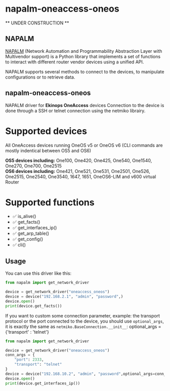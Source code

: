 # napalm-oneaccess-oneos

** UNDER CONSTRUCTION **

## NAPALM

[NAPALM](https://github.com/napalm-automation/napalm) (Network Automation and Programmability Abstraction Layer with Multivendor support) is a Python library that implements a set of functions to interact with different router vendor devices using a unified API.

NAPALM supports several methods to connect to the devices, to manipulate configurations or to retrieve data.

## napalm-oneaccess-oneos
NAPALM driver for <b>Ekinops OneAccess</b> devices
Connection to the device is done through a SSH or telnet connection using the netmiko librairy. 

# Supported devices

All OneAccess devices running OneOS v5 or OneOS v6
(CLI commands are mostly indentical between OS5 and OS6)

<b>OS5 devices including:</b> One100, One420, One425, One540, One1540, One270, One700, One2515
\
<b>OS6 devices including:</b> One421, One521, One531, One2501, One526, One2515, One2540, One3540, 1647, 1651, OneOS6-LIM and v600 virtual Router

# Supported functions

- :white_check_mark: is_alive()
- :white_check_mark: get_facts()
- :white_check_mark: get_interfaces_ip()
- :white_check_mark: get_arp_table()
- :white_check_mark: get_config()
- :white_check_mark: cli()


## Usage

You can use this driver like this:

```python
from napalm import get_network_driver

device = get_network_driver("oneaccess_oneos")
device = device("192.168.2.1", "admin", "password",)
device.open()
print(device.get_facts())
```

If you want to custom some connection parameter, example: the transport protocol or the port connected to the device, you should use `optional_args`, it is exactly the same as `netmiko.BaseConnection.__init__`:
optional_args = {'transport' : 'telnet'}
```python
from napalm import get_network_driver

device = get_network_driver("oneaccess_oneos")
conn_args = {
    "port": 2333,
    "transport": "telnet"
}
device = device("192.168.10.2", "admin", "password",optional_args=conn_args)
device.open()
print(device.get_interfaces_ip())
```
